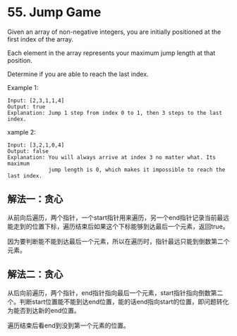 # 55. Jump Game
Given an array of non-negative integers, you are initially positioned at the first index of the array.

Each element in the array represents your maximum jump length at that position.

Determine if you are able to reach the last index.

Example 1:
```
Input: [2,3,1,1,4]
Output: true
Explanation: Jump 1 step from index 0 to 1, then 3 steps to the last index.
```
xample 2:
```
Input: [3,2,1,0,4]
Output: false
Explanation: You will always arrive at index 3 no matter what. Its maximum
             jump length is 0, which makes it impossible to reach the last index.
```
## 解法一：贪心

从前向后遍历，两个指针，一个start指针用来遍历，另一个end指针记录当前最远能走到的位置下标，遍历结束后如果这个下标能够到达最后一个元素，返回true。

因为要判断能不能到达最后一个元素，所以在遍历时，指针最远只能到倒数第二个元素。

## 解法二：贪心

从后向前遍历，两个指针，end指针指向最后一个元素，start指针指向倒数第二个。判断start位置能不能到达end位置，能的话end指向start的位置，即问题转化为能否到达新的end位置。

遍历结束后看end到没到第一个元素的位置。